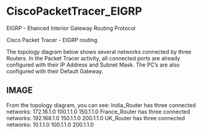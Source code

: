 # CiscoPacketTracer_EIGRP

EIGRP - Ehanced Interior Gateway Routing Protocol

Cisco Packet Tracer - EIGRP routing 

The topology diagram below shows several networks connected by three Routers.
In the Packet Tracer activity, all connected ports are already configured with their IP Address and Subnet Mask. The PC’s are also configured with their Default Gateway.

## IMAGE ## 

From the topology diagram, you can see:
India_Router has three connected networks:
172.16.1.0
100.1.1.0
150.1.1.0
France_Router has three connected networks:
192.168.1.0
150.1.1.0
200.1.1.0
UK_Router has three connected networks:
10.1.1.0
100.1.1.0
200.1.1.0
